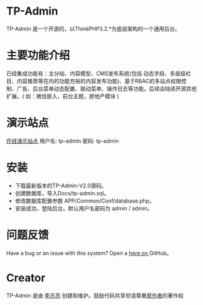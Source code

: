 # TP-Admin #
TP-Admin 是一个开源的，以ThinkPHP3.2.*为底层架构的一个通用后台。

# 主要功能介绍 #
已经集成功能有：主分站、内容模型、CMS发布系统(包括 动态字段、多层级栏目、内容推荐等在内的功能充裕的内容发布功能)、基于RBAC的多站点权限控制、广告、后台菜单动态配置、联动菜单、操作日志等功能。后续会陆续开源其他扩展。( 如：微信嵌入，前台主题，房地产模块 )

# 演示站点 #
[在线演示站点](http://tp-admin.hhailuo.com/)
用户名: tp-admin 密码: tp-admin

# 安装 #
* 下载最新版本的TP-Admin-V2.0源码。
* 创建数据库，导入Docs/tp-admin.sql。
* 修改数据库配置参数 APP/Common/Conf/database.php。
* 安装成功，登陆后台。默认用户名密码为 admin / admin。

# 问题反馈 #
Have a bug or an issue with this system? Open a  [ here on ](https://github.com/476552238li/TP-Admin-V2.0/issues)  GitHub。

# Creator #
TP-Admin 是由 [李志亮](http://www.hhailuo.com) 创建和维护。鼓励代码共享但请尊重[原作者](http://www.hhailuo.com)的著作权
